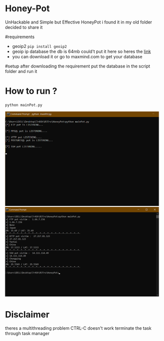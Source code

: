 # Honey-Pot
UnHackable and Simple but Effective HoneyPot
i found it in my old folder decided to share it 

#requirements
* geoip2
`pip install geoip2`
* geoip ip database the db is 64mb could't put it here so heres the [link](https://drive.google.com/file/d/1_iu4_CrfYlQk9MiCkm66oUl02lhpOrs_/view?usp=sharing)
* you can download it or go to maxmind.com to get your database


#setup
after downloading the requirement put the database in the script folder and run it

# How to run ?
`python mainPot.py`

![Listening](https://raw.githubusercontent.com/big-yoshi/Honey-Pot/master/Screenshot%20(177).png)
![Preys Caught](https://raw.githubusercontent.com/big-yoshi/Honey-Pot/master/Screenshot%20(176).png)


# Disclaimer
theres a multithreading problem CTRL-C doesn't work terminate the task through task manager
